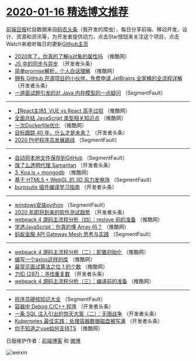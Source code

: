 # [2020-01-16 精选博文推荐](http://hao.caibaojian.com/date/2020/01/16)

[前端日报](http://caibaojian.com/c/news)栏目数据来自[码农头条](http://hao.caibaojian.com/)（我开发的爬虫），每日分享前端、移动开发、设计、资源和资讯等，为开发者提供动力，点击Star按钮来关注这个项目，点击Watch来收听每日的更新[Github主页](https://github.com/kujian/frontendDaily)
* [2020年了，你真的了解js对象的属性吗](http://hao.caibaojian.com/136239.html) （推酷网）
* [JS 中的同步与异步](http://hao.caibaojian.com/136205.html) （开发者头条）
* [简单promise解析，个人白话理解](http://hao.caibaojian.com/136236.html) （推酷网）
* [拥有 GitHub 开源项目的小伙伴，免费申请 JetBrains 全家桶的全流程详解](http://hao.caibaojian.com/136182.html) （开发者头条）
* [一道面试题引发的对 Java 内存模型的一点疑问](http://hao.caibaojian.com/136177.html) （SegmentFault）

***
* [【React主场】VUE vs React 高手过招](http://hao.caibaojian.com/136235.html) （推酷网）
* [全面总结 JavaScript 类型相关知识点](http://hao.caibaojian.com/136214.html) （推酷网）
* [一次Dockerfile优化](http://hao.caibaojian.com/136237.html) （推酷网）
* [目标跟踪 40 年，什么才是未来？](http://hao.caibaojian.com/136204.html) （开发者头条）
* [2020 PHP程序员发展路线](http://hao.caibaojian.com/136161.html) （SegmentFault）

***
* [自动将本地文件保存到GitHub](http://hao.caibaojian.com/136173.html) （SegmentFault）
* [饿了么透明代理 Samaritan](http://hao.caibaojian.com/136206.html) （开发者头条）
* [3. Koa.js + mongodb](http://hao.caibaojian.com/136231.html) （推酷网）
* [基于 HTML5 + WebGL 的 3D 风力发电场](http://hao.caibaojian.com/136174.html) （SegmentFault）
* [burpsuite 插件编译学习指南](http://hao.caibaojian.com/136207.html) （开发者头条）

***
* [windows安装python](http://hao.caibaojian.com/136175.html) （SegmentFault）
* [2020 年即将到来的软件测试趋势](http://hao.caibaojian.com/136208.html) （开发者头条）
* [webpack 4 源码主流程分析（四）：reslove 前的准备](http://hao.caibaojian.com/136222.html) （推酷网）
* [学透JavaScript：你真的懂 Array 吗？](http://hao.caibaojian.com/136233.html) （推酷网）
* [蚂蚁金服 API Gateway Mesh 思考与实践](http://hao.caibaojian.com/136176.html) （SegmentFault）

***
* [webpack 4 源码主流程分析（二）：配置初始化](http://hao.caibaojian.com/136223.html) （推酷网）
* [编写一个axios这样的库](http://hao.caibaojian.com/136234.html) （推酷网）
* [最常见面试算法之位 1 的个数](http://hao.caibaojian.com/136213.html) （推酷网）
* [力扣 (287)：寻找重复数](http://hao.caibaojian.com/136188.html) （开发者头条）
* [webpack 4 源码主流程分析（三）：编译前的准备](http://hao.caibaojian.com/136224.html) （推酷网）

***
* [程序员硬核知识大全](http://hao.caibaojian.com/136167.html) （SegmentFault）
* [容器中 Debug C/C++ 程序](http://hao.caibaojian.com/136200.html) （开发者头条）
* [一条 SQL 注入引出的惊天大案（二）：无限战争](http://hao.caibaojian.com/136178.html) （开发者头条）
* [Kubernetes 最佳实践：处理容器数据磁盘被写满](http://hao.caibaojian.com/136189.html) （开发者头条）
* [你不知道之vue如何支持TS](http://hao.caibaojian.com/136225.html) （推酷网）

日报维护作者：[前端博客](http://caibaojian.com/) 和 [微博](http://caibaojian.com/go/weibo)

![weixin](https://user-images.githubusercontent.com/3055447/38468989-651132ac-3b80-11e8-8e6b-15122322a9d7.png)